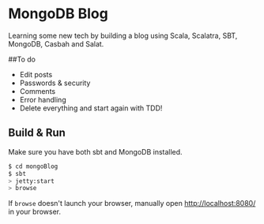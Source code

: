 # MongoDB Blog #

Learning some new tech by building a blog using Scala, Scalatra, SBT, MongoDB, Casbah and Salat.

##To do
* Edit posts
* Passwords & security
* Comments
* Error handling
* Delete everything and start again with TDD!

## Build & Run ##

Make sure you have both sbt and MongoDB installed.

```sh
$ cd mongoBlog
$ sbt
> jetty:start
> browse
```

If `browse` doesn't launch your browser, manually open [http://localhost:8080/](http://localhost:8080/) in your browser.
